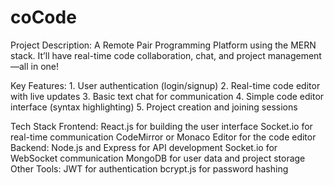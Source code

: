 # coCode

Project Description:
A Remote Pair Programming Platform using the MERN stack.
It’ll have real-time code collaboration, chat, and project management—all in one!

Key Features:
    1. User authentication (login/signup)
    2. Real-time code editor with live updates
    3. Basic text chat for communication
    4. Simple code editor interface (syntax highlighting)
    5. Project creation and joining sessions
    
Tech Stack
    Frontend:
        React.js for building the user interface
        Socket.io for real-time communication
        CodeMirror or Monaco Editor for the code editor
    Backend:
        Node.js and Express for API development
        Socket.io for WebSocket communication
        MongoDB for user data and project storage
    Other Tools:
        JWT for authentication
        bcrypt.js for password hashing
